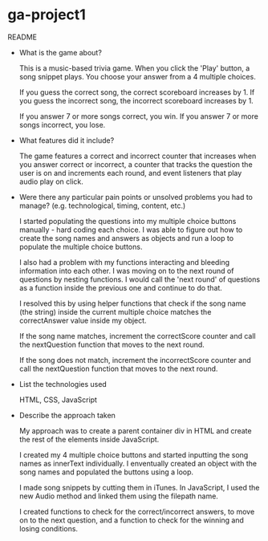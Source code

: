# ga-project1

README

* What is the game about?

  This is a music-based trivia game. When you click the 'Play' button, a song snippet plays. You choose your answer from a 4 multiple choices.

  If you guess the correct song, the correct scoreboard increases by 1. If you guess the incorrect song, the incorrect scoreboard increases by 1.

  If you answer 7 or more songs correct, you win. If you answer 7 or more songs incorrect, you lose.

* What features did it include?

  The game features a correct and incorrect counter that increases when you answer correct or incorrect, a counter that tracks the question the user is on and increments each round, and event listeners that play audio play on click.

* Were there any particular pain points or unsolved problems you had to manage? (e.g. technological, timing, content, etc.)

  I started populating the questions into my multiple choice buttons manually - hard coding each choice. I was able to figure out how to create the song names and answers as objects and run a loop to populate the multiple choice buttons.

  I also had a problem with my functions interacting and bleeding information into each other. I was moving on to the next round of questions by nesting functions. I would call the 'next round' of questions as a function inside the previous one and continue to do that.

  I resolved this by using helper functions that check if the song name (the string) inside the current multiple choice matches the correctAnswer value inside my object.

  If the song name matches, increment the correctScore counter and call the nextQuestion function that moves to the next round.

  If the song does not match, increment the incorrectScore counter and call the nextQuestion function that moves to the next round.

* List the technologies used

  HTML, CSS, JavaScript

* Describe the approach taken

  My approach was to create a parent container div in HTML and create the rest of the elements inside JavaScript.

  I created my 4 multiple choice buttons and started inputting the song names as innerText individually. I enventually created an object with the song names and populated the buttons using a loop.

  I made song snippets by cutting them in iTunes. In JavaScript, I used the new Audio method and linked them using the filepath name.

  I created functions to check for the correct/incorrect answers, to move on to the next question, and a function to check for the winning and losing conditions.
